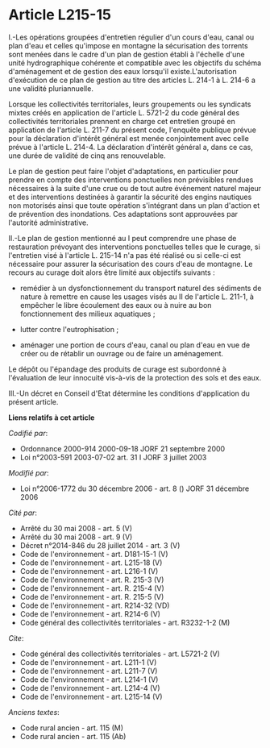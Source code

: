 # Article L215-15

I.-Les opérations groupées d'entretien régulier d'un cours d'eau, canal ou plan d'eau et celles qu'impose en montagne la
sécurisation des torrents sont menées dans le cadre d'un plan de gestion établi à l'échelle d'une unité hydrographique
cohérente et compatible avec les objectifs du schéma d'aménagement et de gestion des eaux lorsqu'il existe.L'autorisation
d'exécution de ce plan de gestion au titre des articles L. 214-1 à L. 214-6 a une validité pluriannuelle. 

Lorsque les collectivités territoriales, leurs groupements ou les syndicats mixtes créés en application de l'article L.
5721-2 du code général des collectivités territoriales prennent en charge cet entretien groupé en application de l'article L.
211-7 du présent code, l'enquête publique prévue pour la déclaration d'intérêt général est menée conjointement avec celle
prévue à l'article L. 214-4. La déclaration d'intérêt général a, dans ce cas, une durée de validité de cinq ans
renouvelable. 

Le plan de gestion peut faire l'objet d'adaptations, en particulier pour prendre en compte des interventions ponctuelles non
prévisibles rendues nécessaires à la suite d'une crue ou de tout autre événement naturel majeur et des interventions
destinées à garantir la sécurité des engins nautiques non motorisés ainsi que toute opération s'intégrant dans un plan
d'action et de prévention des inondations. Ces adaptations sont approuvées par l'autorité administrative. 

II.-Le plan de gestion mentionné au I peut comprendre une phase de restauration prévoyant des interventions ponctuelles
telles que le curage, si l'entretien visé à l'article L. 215-14 n'a pas été réalisé ou si celle-ci est nécessaire pour
assurer la sécurisation des cours d'eau de montagne. Le recours au curage doit alors être limité aux objectifs suivants :

- remédier à un dysfonctionnement du transport naturel des sédiments de nature à remettre en cause les usages visés au II de
l'article L. 211-1, à empêcher le libre écoulement des eaux ou à nuire au bon fonctionnement des milieux aquatiques ;

- lutter contre l'eutrophisation ;

- aménager une portion de cours d'eau, canal ou plan d'eau en vue de créer ou de rétablir un ouvrage ou de faire un
aménagement. 

Le dépôt ou l'épandage des produits de curage est subordonné à l'évaluation de leur innocuité vis-à-vis de la protection des
sols et des eaux. 

III.-Un décret en Conseil d'Etat détermine les conditions d'application du présent article.

**Liens relatifs à cet article**

_Codifié par_:

  - Ordonnance 2000-914 2000-09-18 JORF 21 septembre 2000
  - Loi n°2003-591 2003-07-02 art. 31 I JORF 3 juillet 2003

_Modifié par_:

  - Loi n°2006-1772 du 30 décembre 2006 - art. 8 () JORF 31 décembre 2006

_Cité par_:

  - Arrêté du 30 mai 2008 - art. 5 (V)
  - Arrêté du 30 mai 2008 - art. 9 (V)
  - Décret n°2014-846 du 28 juillet 2014 - art. 3 (V)
  - Code de l'environnement - art. D181-15-1 (V)
  - Code de l'environnement - art. L215-18 (V)
  - Code de l'environnement - art. L216-1 (V)
  - Code de l'environnement - art. R. 215-3 (V)
  - Code de l'environnement - art. R. 215-4 (V)
  - Code de l'environnement - art. R. 215-5 (V)
  - Code de l'environnement - art. R214-32 (VD)
  - Code de l'environnement - art. R214-6 (V)
  - Code général des collectivités territoriales - art. R3232-1-2 (M)

_Cite_:

  - Code général des collectivités territoriales - art. L5721-2 (V)
  - Code de l'environnement - art. L211-1 (V)
  - Code de l'environnement - art. L211-7 (V)
  - Code de l'environnement - art. L214-1 (V)
  - Code de l'environnement - art. L214-4 (V)
  - Code de l'environnement - art. L215-14 (V)

_Anciens textes_:

  - Code rural ancien - art. 115 (M)
  - Code rural ancien - art. 115 (Ab)
